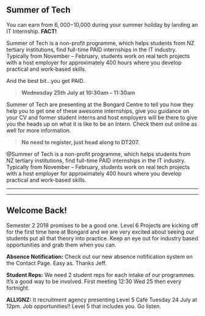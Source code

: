 ## Summer of Tech

You can earn from $6,000 -$10,000 during your summer holiday by landing an IT Internship. **FACT!**

Summer of Tech is a non-profit programme, which helps students from NZ tertiary institutions, find full-time PAID internships in the IT industry. Typically from November – February, students work on real tech projects with a host employer for approximately 400 hours where you develop practical and work-based skills.

And the best bit…you get PAID.

> **Wednesday 25th July at 10:30am – 11:30am**

Summer of Tech are presenting at the Bongard Centre to tell you how they help you to get one of these awesome internships, give you guidance on your CV and former student interns and host employers will be there to give you the heads up on what it is like to be an Intern. Check them out online as well for more information.

> **No need to register, just head along to DT207.**

@Summer of Tech is a non-profit programme, which helps students from NZ tertiary institutions, find full-time PAID internships in the IT industry. Typically from November – February, students work on real tech projects with a host employer for approximately 400 hours where you develop practical and work-based skills.

<hr>
<hr>

## Welcome Back!

Semester 2 2018 promises to be a good one. Level 6 Projects are kicking off for the first time here at Bongard and we are very excited about seeing our students put all that theory into practice. Keep an eye out for industry based opportunities and grab them when you can.

**Absence Notification:** Check out our new absence notification system on the Contact Page. Easy as. Thanks Jeff.

**Student Reps:** We need 2 student reps for each intake of our programmes. It’s a good way to be involved. First meeting 12:30 Wed 25 then every fortnight.

**ALLIGNZ:** It recruitment agency presenting Level 5 Café Tuesday 24 July at 12pm. Job opportunities!! Level 5 that includes you. Go listen.
